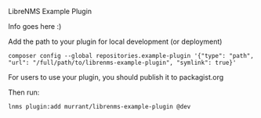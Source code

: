 LibreNMS Example Plugin

Info goes here :)

Add the path to your plugin for local development (or deployment)

    composer config --global repositories.example-plugin '{"type": "path", "url": "/full/path/to/librenms-example-plugin", "symlink": true}'

For users to use your plugin, you should publish it to packagist.org

Then run:

    lnms plugin:add murrant/librenms-example-plugin @dev

